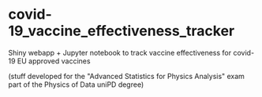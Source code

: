 # covid-19_vaccine_effectiveness_tracker
 Shiny webapp + Jupyter notebook to track vaccine effectiveness for covid-19 EU approved vaccines
 
 (stuff developed for the "Advanced Statistics for Physics Analysis" exam part of the Physics of Data uniPD degree)
